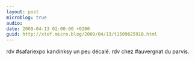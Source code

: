 ```yaml
---
layout: post
microblog: true
audio: 
date: 2009-04-13 02:00:00 +0200
guid: http://xtof.micro.blog/2009/04/13/t1509625910.html
---
```

rdv #safariexpo kandinksy un peu décalé. rdv chez #auvergnat du parvis.
